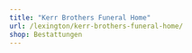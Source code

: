 ```yaml
---
title: "Kerr Brothers Funeral Home"
url: /lexington/kerr-brothers-funeral-home/
shop: Bestattungen
---
```

